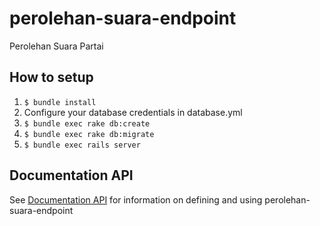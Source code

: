 perolehan-suara-endpoint
======================

Perolehan Suara Partai

## How to setup

1. `$ bundle install`
2. Configure your database credentials in database.yml
3. `$ bundle exec rake db:create`
4. `$ bundle exec rake db:migrate`
5. `$ bundle exec rails server`

## Documentation API
See [Documentation API](http://docs.perolehansuarapartai.apiary.io/) for information on defining and using perolehan-suara-endpoint